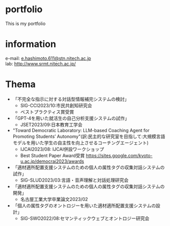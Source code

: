 # portfolio
This is my portfolio
# information
e-mail: e.hashimoto.611@stn.nitech.ac.jp  
lab: http://www.srmt.nitech.ac.jp/  
# Thema
- 「不完全な指示に対する対話型情報補完システムの検討」
  - SIG-CCI2023/10:市民共創知研究会
  - ベストプラクティス賞受賞
- 「GPT-4を用いた就活生の自己分析支援システムの試作」
  - JSET2023/09:日本教育工学会
- "Toward Democratic Laboratory: LLM-based Coaching Agent for Promoting Students’ Autonomy"(訳:民主的な研究室を目指して:大規模言語モデルを用いた学生の自主性を向上させるコーチングエージェント)
  - IJCAI2023/08: IJCAI併設ワークショップ
  - Best Student Paper Award受賞 https://sites.google.com/kyoto-u.ac.jp/democrai2023/awards
- 「適材適所配置支援システムのための個人の属性タグの収集対話システムの試作」
  - SIG-SLUD2023/03:言語・音声理解と対話処理研究会
- 「適材適所配置支援システムのための個人の属性タグの収集対話システムの開発」
  - 名古屋工業大学卒業論文2023/02
- 「個人の属性タグのオントロジーを用いた適材適所配置支援システムの設計」
  - SIG-SWO2022/08:セマンティックウェブとオントロジー研究会
